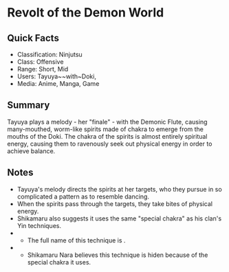 # Revolt of the Demon World

## Quick Facts
- Classification: Ninjutsu
- Class: Offensive
- Range: Short, Mid
- Users: Tayuya~~with~Doki,
- Media: Anime, Manga, Game

## Summary
Tayuya plays a melody - her "finale" - with the Demonic Flute, causing many-mouthed, worm-like spirits made of chakra to emerge from the mouths of the Doki. The chakra of the spirits is almost entirely spiritual energy, causing them to ravenously seek out physical energy in order to achieve balance.

## Notes
- Tayuya's melody directs the spirits at her targets, who they pursue in so complicated a pattern as to resemble dancing.
- When the spirits pass through the targets, they take bites of physical energy.
- Shikamaru also suggests it uses the same "special chakra" as his clan's Yin techniques.
- * The full name of this technique is .
- * Shikamaru Nara believes this technique is hiden because of the special chakra it uses.
